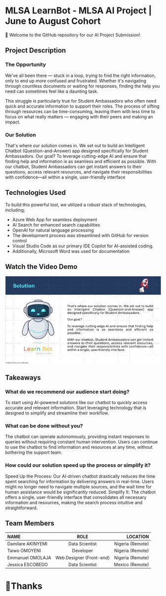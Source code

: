 # MLSA LearnBot - MLSA AI Project | June to August Cohort

🚀 Welcome to the GitHub repository for our AI Project Submission!

## Project Description
### The Opportunity 
We've all been there — stuck in a loop, trying to find the right information, only to end up more confused and frustrated. Whether it's navigating through countless documents or waiting for responses, finding the help you need can sometimes feel like a daunting task.

This struggle is particularly true for Student Ambassadors who often need quick and accurate information to support their roles. The process of sifting through resources can be time-consuming, leaving them with less time to focus on what really matters — engaging with their peers and making an impact.

### Our Solution 
That's where our solution comes in. We set out to build an Intelligent Chatbot (Question-and-Answer) app designed specifically for Student Ambassadors. 
Our goal? 
To leverage cutting-edge AI and ensure that finding help and information is as seamless and efficient as possible.
With our chatbot, Student Ambassadors can get instant answers to their questions, access relevant resources, and navigate their responsibilities with confidence—all within a single, user-friendly interface

## Technologies Used
To build this powerful tool, we utilized a robust stack of technologies, including; 
- Azure Web App for seamless deployment
- AI Search for enhanced search capabilities
- OpenAI for natural language processing
- The development process was streamlined with GitHub for version control
- Visual Studio Code as our primary IDE
Copilot for AI-assisted coding. 
- Additionally, Microsoft Word was used for documentation


## Watch the Video Demo
[![Watch Video](/src/assets/images/Thumbnail.png)](https://youtu.be/A91vDr2Q6Wo)

## Takeaways
### What do we recommend our audience start doing? 
To start using AI-powered solutions like our chatbot to quickly access accurate and relevant information. Start leveraging technology that is designed to simplify and streamline their workflow.

### What can be done without you? 
The chatbot can operate autonomously, providing instant responses to queries without requiring constant human intervention. Users can continue to use the chatbot to find information and resources at any time, without bothering the support team.

### How could our solution speed up the process or simplify it?
Speed Up the Process: Our AI-driven chatbot drastically reduces the time spent searching for information by delivering answers in real-time. Users might no longer need to navigate multiple sources, and the wait time for human assistance would be significantly reduced.
Simplify It: The chatbot offers a single, user-friendly interface that consolidates all necessary information and resources, making the search process intuitive and straightforward.

## Team Members
| NAME | ROLE | LOCATION |
| :---         |     :---:      |          ---: |
| Damilare AKINYEMI   | Data Scientist     | Nigeria (Remote)    |
| Taiwo OMOYENI    | Developer       | Nigeria (Remote)      |
| Emmanuel OMOLAJA  | Web Designer (Front-end) | Nigeria (Remote) |
| Jessica  ESCOBEDO	| Data Scientist |  Mexico (Remote) |


# 🎉Thanks
